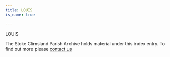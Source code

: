 ```yaml
---
title: LOUIS
is_name: true

---
```


LOUIS


The Stoke Climsland Parish Archive holds material under this index entry. To find out more please [contact us](/contact/)
